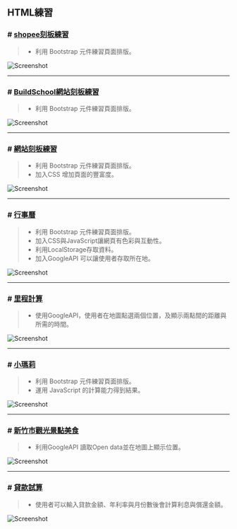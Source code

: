 
## HTML練習


### \# [shopee刻板練習](https://buildschooltest.azurewebsites.net/shopee/shopee.html)
>* 利用 Bootstrap 元件練習頁面排版。

![Screenshot](https://github.com/Tsai-Peijin/BuildSchool2018/blob/master/images/shopee-1.PNG?raw=true)  

----
### \# [BuildSchool網站刻板練習](https://buildschooltest.azurewebsites.net/Stereotype%20practice/bs/)  
>* 利用 Bootstrap 元件練習頁面排版。

![Screenshot](https://github.com/Tsai-Peijin/BuildSchool2018/blob/master/images/bs.PNG?raw=true) 

----
### \# [網站刻板練習](https://buildschooltest.azurewebsites.net/Stereotype%20practice/paw-news/)  

>* 利用 Bootstrap 元件練習頁面排版。
>* 加入CSS 增加頁面的豐富度。  

![Screenshot](https://github.com/Tsai-Peijin/BuildSchool2018/blob/master/images/paw-news.png?raw=true)  

---
### \# [行事曆](https://buildschooltest.azurewebsites.net/Calendar/index.html)  
>* 利用 Bootstrap 元件練習頁面排版。
>* 加入CSS與JavaScript讓網頁有色彩與互動性。
>* 利用LocalStorage存取資料。
>* 加入GoogleAPI 可以讓使用者存取所在地。

![Screenshot](https://github.com/Tsai-Peijin/BuildSchool2018/blob/master/images/%E8%A1%8C%E4%BA%8B%E6%9B%86.png?raw=true)  

---
### \# [里程計算](https://buildschooltest.azurewebsites.net/Mileage%20calculation/) 
>* 使用GoogleAPI，使用者在地圖點選兩個位置，及顯示兩點間的距離與所需的時間。

![Screenshot](https://github.com/Tsai-Peijin/BuildSchool2018/blob/master/images/%E9%87%8C%E7%A8%8B%E8%A8%88%E7%AE%97.png?raw=true)  

---
### \# [小瑪莉](https://buildschooltest.azurewebsites.net/Slot%20machine/)
>* 利用 Bootstrap 元件練習頁面排版。
>* 運用 JavaScript 的計算能力得到結果。

![Screenshot](https://github.com/Tsai-Peijin/BuildSchool2018/blob/master/images/%E5%B0%8F%E7%91%AA%E8%8E%89.png?raw=true)  

---
### \# [新竹市觀光景點美食](http://buildschooltest.azurewebsites.net/open%20data/)  
>* 利用GoogleAPI 讀取Open data並在地圖上顯示位置。 

![Screenshot](https://github.com/Tsai-Peijin/BuildSchool2018/blob/master/images/%E6%99%AF%E9%BB%9E.png?raw=true)  

---
### \# [貸款試算](https://buildschooltest.azurewebsites.net/Loan%20calculation/)  
>* 使用者可以輸入貸款金額、年利率與月份數後會計算利息與償還金額。

![Screenshot](https://github.com/Tsai-Peijin/BuildSchool2018/blob/master/images/%E8%B2%B8%E6%AC%BE%E8%A9%A6%E7%AE%97.png?raw=true)